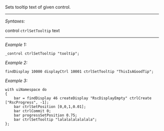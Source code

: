 Sets tooltip text of given control.


---
*Syntaxes:*

control `ctrlSetTooltip` text

---
*Example 1:*

```sqf
_control ctrlSetTooltip "tooltip";
```

*Example 2:*

```sqf
findDisplay 10000 displayCtrl 10001 ctrlSetTooltip "ThisIsAGoodTip";
```

*Example 3:*

```sqf
with uiNamespace do 
{
	bar = findDisplay 46 createDisplay "RscDisplayEmpty" ctrlCreate ["RscProgress", -1];
	bar ctrlSetPosition [0,0,1,0.01];
	bar ctrlCommit 0;
	bar progressSetPosition 0.75;
	bar ctrlSetTooltip "lalalalalalalala";
};
```